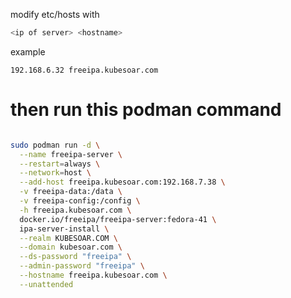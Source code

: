 


modify etc/hosts with 

```bash
<ip of server> <hostname>
```

example

```
192.168.6.32 freeipa.kubesoar.com
```

# then run this podman command 

```bash

sudo podman run -d \
  --name freeipa-server \
  --restart=always \
  --network=host \
  --add-host freeipa.kubesoar.com:192.168.7.38 \
  -v freeipa-data:/data \
  -v freeipa-config:/config \
  -h freeipa.kubesoar.com \
  docker.io/freeipa/freeipa-server:fedora-41 \
  ipa-server-install \
  --realm KUBESOAR.COM \
  --domain kubesoar.com \
  --ds-password "freeipa" \
  --admin-password "freeipa" \
  --hostname freeipa.kubesoar.com \
  --unattended

```